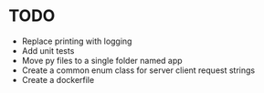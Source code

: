 # TODO

* Replace printing with logging
* Add unit tests
* Move py files to a single folder named app
* Create a common enum class for server client request strings
* Create a dockerfile